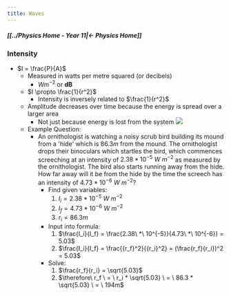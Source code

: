 ```yaml
---
title: Waves
---
```


##### [[../Physics Home - Year 11|← Physics Home]]

### Intensity
- $I = \frac{P}{A}$ 
	- Measured in watts per metre squared (or decibels)
		- $W m^{-2}$ or **dB**  
	- $I \propto \frac{1}{r^2}$
		- Intensity is inversely related to $\frac{1}{r^2}$
	- Amplitude decreases over time because the energy is spread over a larger area
		- Not just because energy is lost from the system
		  ![](Excalidraw/Intensity1|400|)
	- Example Question:
		- An ornithologist is watching a noisy scrub bird building its mound from a 'hide' which is $86.3 m$ from the mound. The ornithologist drops their binoculars which startles the bird, which commences screeching at an intensity of $2.38 * 10^{-5}\  W \ m^{-2}$ as measured by the ornithologist. The bird also starts running away from the hide. How far away will it be from the hide by the time the screech has an intensity of $4.73 * 10^{-6} \ W \ m^{-2}$?
		  - Find given variables:
		    1. $I_i = 2.38 * 10^{-5}\  W \ m^{-2}$ 
		    2. $I_f = 4.73 * 10^{-6}\  W \ m^{-2}$
		    3.  $r_i = 86.3m$
		  - Input into formula:
		    1. $\frac{I_i}{I_f} = \frac{2.38\  *\  10^{-5}}{4.73\  *\  10^{-6}} = 5.03$
		    2. $\frac{I_i}{I_f} = \frac{{r_f}^2}{{r_i}^2} = (\frac{r_f}{r_i})^2 = 5.03$
		  - Solve:
		    1. $\frac{r_f}{r_i} = \sqrt{5.03}$
		    2. $\therefore\  r_f \ = \  r_i * \sqrt{5.03} \ = \  86.3 * \sqrt{5.03} \ = \ 194m$
